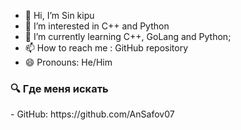 - 👋 Hi, I’m Sin kipu
- 👀 I’m interested in C++ and Python
- 🌱 I’m currently learning C++, GoLang and Python;
- 📫 How to reach me : GitHub repository
- 😄 Pronouns: He/Him


<h3>🔍 Где меня искать</h3>
- GitHub: https://github.com/AnSafov07
